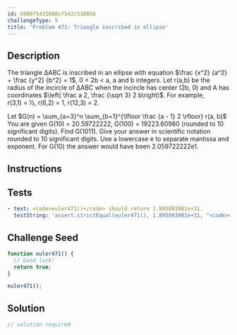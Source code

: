 ```yaml
---
id: 5900f5431000cf542c510056
challengeType: 5
title: 'Problem 471: Triangle inscribed in ellipse'
---
```


## Description
<section id='description'>
The triangle ΔABC is inscribed in an ellipse with equation $\frac {x^2} {a^2} + \frac {y^2} {b^2} = 1$, 0 < 2b < a, a and b integers.
Let r(a,b) be the radius of the incircle of ΔABC when the incircle has center (2b, 0) and A has coordinates $\left( \frac a 2, \frac {\sqrt 3} 2 b\right)$.
For example, r(3,1) = ½, r(6,2) = 1, r(12,3) = 2.


Let $G(n) = \sum_{a=3}^n \sum_{b=1}^{\lfloor \frac {a - 1} 2 \rfloor} r(a, b)$
You are given G(10) = 20.59722222, G(100) = 19223.60980 (rounded to 10 significant digits).
Find G(1011).
Give your answer in scientific notation rounded to 10 significant digits. Use a lowercase e to separate mantissa and exponent.
For G(10) the answer would have been 2.059722222e1.
</section>

## Instructions
<section id='instructions'>

</section>

## Tests
<section id='tests'>

```yml
- text: <code>euler471()</code> should return 1.895093981e+31.
  testString: 'assert.strictEqual(euler471(), 1.895093981e+31, "<code>euler471()</code> should return 1.895093981e+31.");'

```

</section>

## Challenge Seed
<section id='challengeSeed'>

<div id='js-seed'>

```js
function euler471() {
  // Good luck!
  return true;
}

euler471();
```

</div>



</section>

## Solution
<section id='solution'>

```js
// solution required
```
</section>
